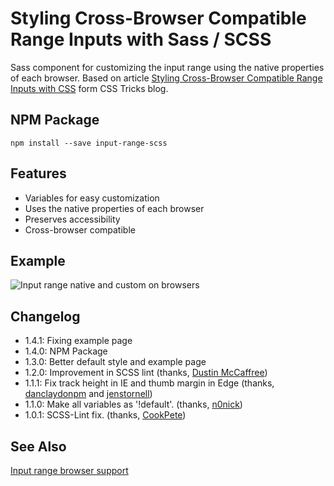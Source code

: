 # Styling Cross-Browser Compatible Range Inputs with Sass / SCSS

Sass component for customizing the input range using the native properties of each browser. Based on article [Styling Cross-Browser Compatible Range Inputs with CSS](https://css-tricks.com/styling-cross-browser-compatible-range-inputs-css/) form CSS Tricks blog.

## NPM Package
```
npm install --save input-range-scss
```
## Features

-   Variables for easy customization
-   Uses the native properties of each browser
-   Preserves accessibility
-   Cross-browser compatible

## Example

![Input range native and custom on browsers](https://github.com/darlanrod/input-range-scss/raw/master/example/input-range-browsers.jpg)

## Changelog

-   1.4.1: Fixing example page
-   1.4.0: NPM Package
-   1.3.0: Better default style and example page
-   1.2.0: Improvement in SCSS lint (thanks, [Dustin McCaffree](https://github.com/dMcCaffree))
-   1.1.1: Fix track height in IE and thumb margin in Edge (thanks, [danclaydonpm](https://github.com/danclaydonpm) and [jenstornell](https://github.com/jenstornell))
-   1.1.0: Make all variables as '!default'. (thanks, [n0nick](https://github.com/n0nick))
-   1.0.1: SCSS-Lint fix. (thanks, [CookPete](https://github.com/CookPete))

## See Also

[Input range browser support](http://caniuse.com/#feat=input-range)
